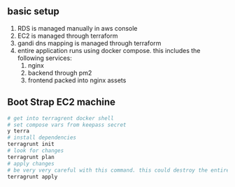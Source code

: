 ## basic setup
1. RDS is managed manually in aws console
2. EC2 is managed through terraform
3. gandi dns mapping is managed through terraform
4. entire application runs using docker compose. this includes the following services:
   1. nginx
   2. backend through pm2
   3. frontend packed into nginx assets
   
## Boot Strap EC2 machine
```bash
# get into terragrent docker shell
# set compose vars from keepass secret
y terra
# install dependencies
terragrunt init
# look for changes
terragrunt plan
# apply changes
# be very very careful with this command. this could destroy the entire infrastructure
terragrunt apply
```